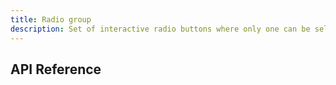 ```yaml
---
title: Radio group
description: Set of interactive radio buttons where only one can be selected at a time.
---
```


## API Reference
